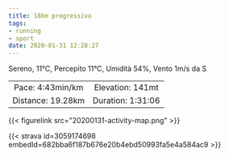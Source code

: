 ```yaml
---
title: 18km progressivo
tags:
- running
- sport
date: 2020-01-31 12:28:27
---
```

Sereno, 11°C, Percepito 11°C, Umidità 54%, Vento 1m/s da S

| | |
| :-: | :-: |
| Pace: 4:43min/km | Elevation: 141mt |
| Distance: 19.28km | Duration: 1:31:06 |



{{< figurelink src="20200131-activity-map.png" >}}


{{< strava id=3059174698 embedId=682bba6f187b676e20b4ebd50993fa5e4a584ac9 >}}
